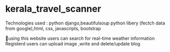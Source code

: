 # kerala_travel_scanner
  Technologies used : python django,beautifulsoup python libery  (fectch data from google),html, css, javascripts, bootstrap
	
  🔎using this website users can search for real-time weather information
	  Registerd users can upload image ,write  and delete/update blog
	 
